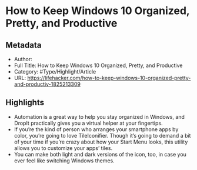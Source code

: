 # How to Keep Windows 10 Organized, Pretty, and Productive

## Metadata

* Author: 
* Full Title: How to Keep Windows 10 Organized, Pretty, and Productive
* Category: #Type/Highlight/Article
* URL: https://lifehacker.com/how-to-keep-windows-10-organized-pretty-and-productiv-1825213309

## Highlights

* Automation is a great way to help you stay organized in Windows, and DropIt practically gives you a virtual helper at your fingertips.
* If you’re the kind of person who arranges your smartphone apps by color, you’re going to love TileIconifier. Though it’s going to demand a bit of your time if you’re crazy about how your Start Menu looks, this utility allows you to customize your apps’ tiles.
* You can make both light and dark versions of the icon, too, in case you ever feel like switching Windows themes.
